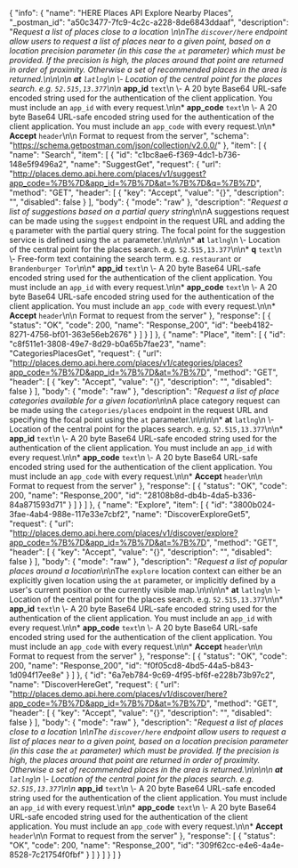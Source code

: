 {
  "info": {
    "name": "HERE Places API Explore Nearby Places",
    "_postman_id": "a50c3477-7fc9-4c2c-a228-8de6843ddaaf",
    "description": "*Request a list of places close to a location *\n\nThe `discover/here` endpoint allow users to request a list of places near to a given point, based on a location precision parameter (in this case the `at` parameter) which must be provided. If the precision is high, the places around that point are returned in order of proximity. Otherwise a set of recommended places in the area is returned.\n\n\n\n* **at**  `latlng`\n \\- Location of the central point for the places search.    e.g. `52.515,13.377`\n\n* **app_id**  `text`\n \\- A 20 byte Base64 URL-safe encoded string used for the authentication of the client application.    You must include an `app_id` with every request.\n\n* **app_code**  `text`\n \\- A 20 byte Base64 URL-safe encoded string used for the authentication of the client application.    You must include an `app_code` with every request.\n\n* **Accept**  `header`\n\n  Format to request from the server",
    "schema": "https://schema.getpostman.com/json/collection/v2.0.0/"
  },
  "item": [
    {
      "name": "Search",
      "item": [
        {
          "id": "c1bc8ae6-f369-4dc1-b736-148e5f9496a2",
          "name": "SuggestGet",
          "request": {
            "url": "http://places.demo.api.here.com/places/v1/suggest?app_code=%7B%7D&app_id=%7B%7D&at=%7B%7D&q=%7B%7D",
            "method": "GET",
            "header": [
              {
                "key": "Accept",
                "value": "{}",
                "description": "",
                "disabled": false
              }
            ],
            "body": {
              "mode": "raw"
            },
            "description": "*Request a list of suggestions based on a partial query string*\n\nA suggestions request can be made using the `suggest` endpoint in the request URL and adding the `q` parameter with the partial query string. The focal point for the suggestion service is defined using the `at` parameter.\n\n\n\n* **at**  `latlng`\n \\- Location of the central point for the places search.    e.g. `52.515,13.377`\n\n* **q**  `text`\n \\- Free-form text containing the search term.    e.g. `restaurant` or `Brandenburger Tor`\n\n* **app_id**  `text`\n \\- A 20 byte Base64 URL-safe encoded string used for the authentication of the client application.    You must include an `app_id` with every request.\n\n* **app_code**  `text`\n \\- A 20 byte Base64 URL-safe encoded string used for the authentication of the client application.    You must include an `app_code` with every request.\n\n* **Accept**  `header`\n\n  Format to request from the server"
          },
          "response": [
            {
              "status": "OK",
              "code": 200,
              "name": "Response_200",
              "id": "beeb4182-8271-4756-bf01-363e56eb2676"
            }
          ]
        }
      ]
    },
    {
      "name": "Place",
      "item": [
        {
          "id": "c8f511e1-3808-49e7-8d29-b0a65b7fae23",
          "name": "CategoriesPlacesGet",
          "request": {
            "url": "http://places.demo.api.here.com/places/v1/categories/places?app_code=%7B%7D&app_id=%7B%7D&at=%7B%7D",
            "method": "GET",
            "header": [
              {
                "key": "Accept",
                "value": "{}",
                "description": "",
                "disabled": false
              }
            ],
            "body": {
              "mode": "raw"
            },
            "description": "*Request a list of place categories available for a given location*\n\nA place category request can be made using the `categories/places` endpoint in the request URL and specifying the  focal point using the `at` parameter.\n\n\n\n* **at**  `latlng`\n \\- Location of the central point for the places search.    e.g. `52.515,13.377`\n\n* **app_id**  `text`\n \\- A 20 byte Base64 URL-safe encoded string used for the authentication of the client application.    You must include an `app_id` with every request.\n\n* **app_code**  `text`\n \\- A 20 byte Base64 URL-safe encoded string used for the authentication of the client application.    You must include an `app_code` with every request.\n\n* **Accept**  `header`\n\n  Format to request from the server"
          },
          "response": [
            {
              "status": "OK",
              "code": 200,
              "name": "Response_200",
              "id": "28108b8d-db4b-4da5-b336-84a871593d71"
            }
          ]
        }
      ]
    },
    {
      "name": "Explore",
      "item": [
        {
          "id": "3800b024-3fae-4ab4-988e-117e33e7cbf2",
          "name": "DiscoverExploreGet5",
          "request": {
            "url": "http://places.demo.api.here.com/places/v1/discover/explore?app_code=%7B%7D&app_id=%7B%7D&at=%7B%7D",
            "method": "GET",
            "header": [
              {
                "key": "Accept",
                "value": "{}",
                "description": "",
                "disabled": false
              }
            ],
            "body": {
              "mode": "raw"
            },
            "description": "*Request a list of popular places around a location*\n\nThe `explore` location context can either be an explicitly given location using the `at` parameter, or implicitly defined by a user's current position or the currently visible map.\n\n\n\n* **at**  `latlng`\n \\- Location of the central point for the places search.    e.g. `52.515,13.377`\n\n* **app_id**  `text`\n \\- A 20 byte Base64 URL-safe encoded string used for the authentication of the client application.    You must include an `app_id` with every request.\n\n* **app_code**  `text`\n \\- A 20 byte Base64 URL-safe encoded string used for the authentication of the client application.    You must include an `app_code` with every request.\n\n* **Accept**  `header`\n\n  Format to request from the server"
          },
          "response": [
            {
              "status": "OK",
              "code": 200,
              "name": "Response_200",
              "id": "f0f05cd8-4bd5-44a5-b843-1d094f17ee8e"
            }
          ]
        },
        {
          "id": "6a7eb784-9c69-4f95-bf6f-e228b73b97c2",
          "name": "DiscoverHereGet",
          "request": {
            "url": "http://places.demo.api.here.com/places/v1/discover/here?app_code=%7B%7D&app_id=%7B%7D&at=%7B%7D",
            "method": "GET",
            "header": [
              {
                "key": "Accept",
                "value": "{}",
                "description": "",
                "disabled": false
              }
            ],
            "body": {
              "mode": "raw"
            },
            "description": "*Request a list of places close to a location *\n\nThe `discover/here` endpoint allow users to request a list of places near to a given point, based on a location precision parameter (in this case the `at` parameter) which must be provided. If the precision is high, the places around that point are returned in order of proximity. Otherwise a set of recommended places in the area is returned.\n\n\n\n* **at**  `latlng`\n \\- Location of the central point for the places search.    e.g. `52.515,13.377`\n\n* **app_id**  `text`\n \\- A 20 byte Base64 URL-safe encoded string used for the authentication of the client application.    You must include an `app_id` with every request.\n\n* **app_code**  `text`\n \\- A 20 byte Base64 URL-safe encoded string used for the authentication of the client application.    You must include an `app_code` with every request.\n\n* **Accept**  `header`\n\n  Format to request from the server"
          },
          "response": [
            {
              "status": "OK",
              "code": 200,
              "name": "Response_200",
              "id": "309f62cc-e4e6-4a4e-8528-7c21754f0fbf"
            }
          ]
        }
      ]
    }
  ]
}